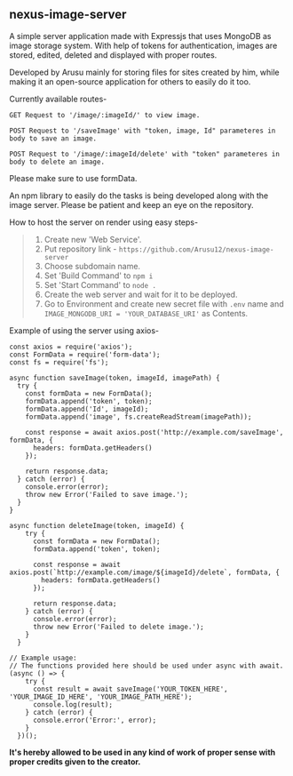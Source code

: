 ## nexus-image-server
A simple server application made with Expressjs that uses MongoDB as image storage system. With help of tokens for authentication, images are stored, edited, deleted and displayed with proper routes.

Developed by Arusu mainly for storing files for sites created by him, while making it an open-source application for others to easily do it too.

Currently available routes-
```
GET Request to '/image/:imageId/' to view image.
```
```
POST Request to '/saveImage' with "token, image, Id" parameteres in body to save an image.
```
```
POST Request to '/image/:imageId/delete' with "token" parameteres in body to delete an image.
```
Please make sure to use formData.

An npm library to easily do the tasks is being developed along with the image server. Please be patient and keep an eye on the repository.

How to host the server on render using easy steps-
>1. Create new 'Web Service'.
>2. Put repository link - `https://github.com/Arusu12/nexus-image-server`
>3. Choose subdomain name.
>4. Set 'Build Command' to `npm i`
>5. Set 'Start Command' to `node .`
>6. Create the web server and wait for it to be deployed.
>7. Go to Environment and create new secret file with `.env` name and `IMAGE_MONGODB_URI = 'YOUR_DATABASE_URI'` as Contents.

Example of using the server using axios-
```
const axios = require('axios');
const FormData = require('form-data');
const fs = require('fs');

async function saveImage(token, imageId, imagePath) {
  try {
    const formData = new FormData();
    formData.append('token', token);
    formData.append('Id', imageId);
    formData.append('image', fs.createReadStream(imagePath));

    const response = await axios.post('http://example.com/saveImage', formData, {
      headers: formData.getHeaders()
    });

    return response.data;
  } catch (error) {
    console.error(error);
    throw new Error('Failed to save image.');
  }
}

async function deleteImage(token, imageId) {
    try {
      const formData = new FormData();
      formData.append('token', token);
  
      const response = await axios.post(`http://example.com/image/${imageId}/delete`, formData, {
        headers: formData.getHeaders()
      });
  
      return response.data;
    } catch (error) {
      console.error(error);
      throw new Error('Failed to delete image.');
    }
  }

// Example usage:
// The functions provided here should be used under async with await.
(async () => {
    try {
      const result = await saveImage('YOUR_TOKEN_HERE', 'YOUR_IMAGE_ID_HERE', 'YOUR_IMAGE_PATH_HERE');
      console.log(result);
    } catch (error) {
      console.error('Error:', error);
    }
  })();
```
**It's hereby allowed to be used in any kind of work of proper sense with proper credits given to the creator.**
